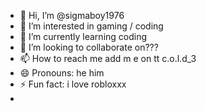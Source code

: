 - 👋 Hi, I’m @sigmaboy1976
- 👀 I’m interested in gaming  / coding
- 🌱 I’m currently learning coding
- 💞️ I’m looking to collaborate on???
- 📫 How to reach me add m e on tt c.o.l.d_3
- 😄 Pronouns: he him
- ⚡ Fun fact: i love robloxxx
- 

<!---
sigmaboy1976/sigmaboy1976 is a ✨ special ✨ repository because its `README.md` (this file) appears on your GitHub profile.
You can click the Preview link to take a look at your changes.
--->
